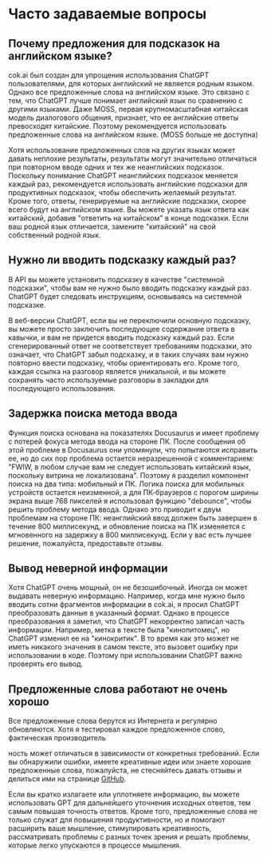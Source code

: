 # Часто задаваемые вопросы

## Почему предложения для подсказок на английском языке?

cok.ai был создан для упрощения использования ChatGPT пользователями, для которых английский не является родным языком. Однако все предложенные слова на английском языке. Это связано с тем, что ChatGPT лучше понимает английский язык по сравнению с другими языками. Даже MOSS, первая крупномасштабная китайская модель диалогового общения, признает, что ее английские ответы превосходят китайские. Поэтому рекомендуется использовать предложенные слова на английском языке. (MOSS больше не доступна)

Хотя использование предложенных слов на других языках может давать неплохие результаты, результаты могут значительно отличаться при повторном вводе одних и тех же неанглийских подсказок. Поскольку понимание ChatGPT неанглийских подсказок меняется каждый раз, рекомендуется использовать английские подсказки для продуктивных подсказок, чтобы обеспечить желаемый результат. Кроме того, ответы, генерируемые на английские подсказки, скорее всего будут на английском языке. Вы можете указать язык ответа как китайский, добавив "ответить на китайском" в конце подсказки. Если ваш родной язык отличается, замените "китайский" на свой собственный родной язык.

## Нужно ли вводить подсказку каждый раз?

В API вы можете установить подсказку в качестве "системной подсказки", чтобы вам не нужно было вводить подсказку каждый раз. ChatGPT будет следовать инструкциям, основываясь на системной подсказке.

В веб-версии ChatGPT, если вы не переключили основную подсказку, вы можете просто заключить последующее содержание ответа в кавычки, и вам не придется вводить подсказку каждый раз. Если сгенерированный ответ не соответствует требованиям подсказки, это означает, что ChatGPT забыл подсказку, и в таких случаях вам нужно повторно ввести подсказку, чтобы ориентировать его. Кроме того, каждая ссылка на разговор является уникальной, и вы можете сохранять часто используемые разговоры в закладки для последующего использования.

## Задержка поиска метода ввода

Функция поиска основана на показателях Docusaurus и имеет проблему с потерей фокуса метода ввода на стороне ПК. После сообщения об этой проблеме в Docusaurus они упомянули, что попытаются исправить ее, но до сих пор проблема остается неразрешенной с комментарием: "FWIW, в любом случае вам не следует использовать китайский язык, поскольку витрина не локализована". Поэтому я разделил компонент поиска на два типа: мобильный и ПК. Логика поиска для мобильных устройств остается неизменной, а для ПК-браузеров с порогом ширины экрана выше 768 пикселей я использовал функцию "debounce", чтобы решить проблему метода ввода. Однако это приводит к двум проблемам на стороне ПК: неанглийский ввод должен быть завершен в течение 800 миллисекунд, и обновление поиска на ПК изменяется с мгновенного на задержку в 800 миллисекунд. Если у вас есть лучшее решение, пожалуйста, предоставьте отзывы.

## Вывод неверной информации

Хотя ChatGPT очень мощный, он не безошибочный. Иногда он может выдавать неверную информацию. Например, когда мне нужно было вводить сотни фрагментов информации в cok.ai, я просил ChatGPT преобразовать данные в указанный формат. Однако в процессе преобразования я заметил, что ChatGPT некорректно записал часть информации. Например, метка в тексте была "кинопитомец", но ChatGPT изменил ее на "кинокритик". В то время как это может не иметь никакого значения в самом тексте, это вызовет ошибку при использовании в коде. Поэтому при использовании ChatGPT важно проверять его вывод.

## Предложенные слова работают не очень хорошо

Все предложенные слова берутся из Интернета и регулярно обновляются. Хотя я тестировал каждое предложенное слово, фактическая производитель

ность может отличаться в зависимости от конкретных требований. Если вы обнаружили ошибки, имеете креативные идеи или знаете хорошие предложенные слова, пожалуйста, не стесняйтесь давать отзывы и делиться ими на странице [GitHub](https://github.com/privacyrepo/cok.ai/discussions/11).

Если вы кратко излагаете или уплотняете информацию, вы можете использовать GPT для дальнейшего уточнения исходных ответов, тем самым повышая точность ответов. Кроме того, предложенные слова не только служат для повышения продуктивности, но и помогают расширить ваше мышление, стимулировать креативность, рассматривать проблемы с разных точек зрения и решать проблемы, которые легко упускаются в процессе мышления.
